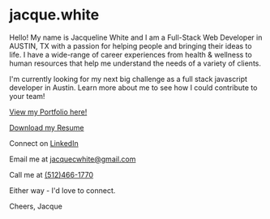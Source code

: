 # jacque.white

Hello! My name is Jacqueline White and I am a Full-Stack Web Developer in AUSTIN, TX with a passion for helping people and bringing their ideas to life. I have a wide-range of career experiences from health & wellness to human resources that help me understand the needs of a variety of clients.  

I'm currently looking for my next big challenge as a full stack javascript developer in Austin. Learn more about me to see how I could contribute to your team!

<a href="https://jacquewhite.github.io/jacque.white/" target="_blank">View my Portfolio here!</a>

<a href="https://drive.google.com/open?id=0By2DXQC3UsjnTFRkZ0s5LWZGcTA" download="JacquelineWhite">Download my Resume</a>

Connect on <a href="https://www.linkedin.com/in/jacquelinewhite15/" target="_blank">LinkedIn</a>

Email me at <a href="mailto:jacquecwhite@gmail.com">jacquecwhite@gmail.com</a>

Call me at <a href="tel:1-512-466-1770">(512)466-1770</a>  

Either way - I'd love to connect.  

Cheers,
Jacque
